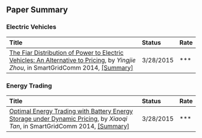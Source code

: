 ## Paper Summary


### Electric Vehicles
|Title| Status| Rate|
|:----|:---|:---|
|[The Fiar Distribution of Power to Electric Vehicles: An Alternative to Pricing]((http://arxiv.org/ftp/arxiv/papers/1402/1402.2489.pdf)), by *Yingjie Zhou*, in SmartGridComm 2014, [[Summary]](./file/zhou14-fair-distribution-ev.md)| 3/28/2015| ***|

### Energy Trading
|Title| Status| Rate|
|:----|:---|:---|
|[Optimal Energy Trading with Battery Energy Storage under Dynamic Pricing](http://ieeexplore.ieee.org/stamp/stamp.jsp?arnumber=7007733), by *Xiaoqi Tan*, in SmartGridComm 2014, [[Summary]](./file/tan12-optimal-energy-trading.md)| 3/28/2015| ***|
